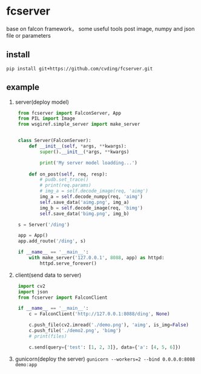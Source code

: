 # fcserver
base on falcon framework， some useful tools
post image, numpy and json file or parameters

## install
`pip install git+https://github.com/cvding/fcserver.git`

## example
1. server(deploy model)
   ```python
    from fcserver import FalconServer, App
    from PIL import Image
    from wsgiref.simple_server import make_server


    class Server(FalconServer):
        def __init__(self, *args, **kwargs):
            super().__init__(*args, **kwargs)

            print('My server model loadding...')
        
        def on_post(self, req, resp):
            # pudb.set_trace()
            # print(req.params)
            # img_a = self.decode_image(req, 'aimg')
            img_a = self.decode_numpy(req, 'aimg')
            self.save_data('aimg.png', img_a)
            img_b = self.decode_image(req, 'bimg')
            self.save_data('bimg.png', img_b)

    s = Server('/ding')

    app = App()
    app.add_route('/ding', s)

    if __name__ == '__main__':
        with make_server('127.0.0.1', 8088, app) as httpd:
            httpd.serve_forever()
   ```
2. client(send data to server)
   ```python
    import cv2
    import json
    from fcserver import FalconClient

    if __name__ == '__main__':
        c = FalconClient('http://127.0.0.1:8088/ding', None)

        c.push_file(cv2.imread('./demo.png'), 'aimg', is_img=False)
        c.push_file('./demo2.png', 'bimg')
        # print(files)

        c.send(query={'test': [1, 2, 3]}, data={'a': [4, 5, 6]})
   ```
3. gunicorn(deploy the server)
`gunicorn --workers=2 --bind 0.0.0.0:8088 demo:app`
